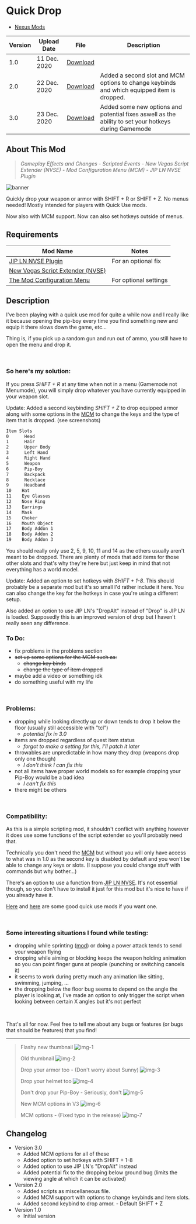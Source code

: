 # Quick Drop

- [Nexus Mods](https://www.nexusmods.com/newvegas/mods/70597)

| Version | Upload Date  | File                                                                                                                                            | Description                                                                                          |
| ------- | ------------ | ----------------------------------------------------------------------------------------------------------------------------------------------- | ---------------------------------------------------------------------------------------------------- |
| 1.0     | 11 Dec. 2020 | [Download](https://github.com/Starlight-Skull/game-mods/raw/refs/heads/main/Fallout%20New%20Vegas/Quick%20Drop/Archive/Quick%20Drop%20v1.0.zip) |                                                                                                      |
| 2.0     | 22 Dec. 2020 | [Download](https://github.com/Starlight-Skull/game-mods/raw/refs/heads/main/Fallout%20New%20Vegas/Quick%20Drop/Archive/Quick%20Drop%20v2.0.zip) | Added a second slot and MCM options to change keybinds and which equipped item is dropped.           |
| 3.0     | 23 Dec. 2020 | [Download](https://github.com/Starlight-Skull/game-mods/raw/refs/heads/main/Fallout%20New%20Vegas/Quick%20Drop/Archive/Quick%20Drop%20v3.0.zip) | Added some new options and potential fixes aswell as the ability to set your hotkeys during Gamemode |

## About This Mod

> *Gameplay Effects and Changes - Scripted Events - New Vegas Script Extender (NVSE) - Mod Configuration Menu (MCM) - JIP LN NVSE Plugin*

![banner](./Images/banner.webp)

Quickly drop your weapon or armor with SHIFT + R or SHIFT + Z. No menus needed!
Mostly intended for players with Quick Use mods.

Now also with MCM support.
Now can also set hotkeys outside of menus.

## Requirements

| Mod Name                                                                          | Notes                 |
| --------------------------------------------------------------------------------- | --------------------- |
| [JIP LN NVSE Plugin](https://www.nexusmods.com/newvegas/mods/58277)               | For an optional fix   |
| [New Vegas Script Extender (NVSE)](https://www.nexusmods.com/newvegas/mods/67883) |                       |
| [The Mod Configuration Menu](https://www.nexusmods.com/newvegas/mods/42507)       | For optional settings |

## Description

I've been playing with a quick use mod for quite a while now and I really like it because opening the pip-boy every time you find something new and equip it there slows down the game, etc...

Thing is, if you pick up a random gun and run out of ammo, you still have to open the menu and drop it.

<br/>

### So here's my solution:

If you press  *SHIFT + R*  at any time when not in a menu (Gamemode not Menumode), you will simply drop whatever you have currently equipped in your weapon slot.

Update: Added a second keybinding *SHIFT + Z* to drop equipped armor along with some options in the [MCM](https://www.nexusmods.com/newvegas/mods/42507) to change the keys and the type of item that is dropped. (see screenshots)

```txt
Item Slots
0      Head
1      Hair
2      Upper Body
3      Left Hand
4      Right Hand
5      Weapon
6      Pip-Boy
7      Backpack
8      Necklace
9      Headband
10    Hat
11    Eye Glasses
12    Nose Ring
13    Earrings
14    Mask
15    Choker
16    Mouth Object
17    Body Addon 1
18    Body Addon 2
19    Body Addon 3
```

You should really only use 2, 5, 9, 10, 11 and 14 as the others usually aren't meant to be dropped. There are plenty of mods that add items for those other slots and that's why they're here but just keep in mind that not everything has a world model.

Update: Added an option to set hotkeys with *SHIFT + 1-8*. This should probably be a separate mod but it's so small I'd rather include it here.
You can also change the key for the hotkeys in case you're using a different setup.

Also added an option to use JIP LN's "DropAlt" instead of "Drop" is JIP LN is loaded. Supposedly this is an improved version of drop but I haven't really seen any difference.

### To Do:

- fix problems in the problems section
- ~~set up some options for the MCM such as:~~
  - ~~change key binds~~
  - ~~change the type of item dropped~~
- maybe add a video or something idk
- do something useful with my life

<br/>

### Problems:

- dropping while looking directly up or down tends to drop it below the floor (usually still accessible with "tcl")
  - *potential fix in 3.0*
- items are dropped regardless of quest item status
  - *forgot to make a setting for this, I'll patch it later*
- throwables are unpredictable in how many they drop (weapons drop only one though)
  - *I don't think I can fix this*
- not all items have proper world models so for example dropping your Pip-Boy would be a bad idea
  - *I can't fix this*
- there might be others

<br/>

### Compatibility:

As this is a simple scripting mod, it shouldn't conflict with anything however it does use some functions of the script extender so you'll probably need that.

Technically you don't need the [MCM](https://www.nexusmods.com/newvegas/mods/42507) but without you will only have access to what was in 1.0 as the second key is disabled by default and you won't be able to change any keys or slots. (I suppose you could change stuff with commands but why bother...)

There's an option to use a function from [JIP LN NVSE](https://www.nexusmods.com/newvegas/mods/58277). It's not essential though, so you don't have to install it just for this mod but it's nice to have if you already have it.

[Here](https://www.nexusmods.com/newvegas/mods/66347) and [here](https://www.nexusmods.com/newvegas/mods/66486) are some good quick use mods if you want one.

<br/>

### Some interesting situations I found while testing:

- dropping while sprinting ([mod](https://www.nexusmods.com/newvegas/mods/66666)) or doing a power attack tends to send your weapon flying
- dropping while aiming or blocking keeps the weapon holding animation so you can point finger guns at people (punching or switching cancels it)
- it seems to work during pretty much any animation like sitting, swimming, jumping, ...
- the dropping below the floor bug seems to depend on the angle the player is looking at, I've made an option to only trigger the script when looking between certain X angles but it's not perfect

<br/>

That's all for now. Feel free to tell me about any bugs or features (or bugs that should be features) that you find!

---

> Flashy new thumbnail ![img-1](./Images/img-1.webp)
>
> Old thumbnail ![img-2](./Images/img-2.webp)
>
> Drop your armor too - (Don't worry about Sunny) ![img-3](./Images/img-3.webp)
>
> Drop your helmet too ![img-4](./Images/img-4.webp)
>
> Don't drop your Pip-Boy - Seriously, don't ![img-5](./Images/img-5.webp)
>
> New MCM options in V3 ![img-6](./Images/img-6.webp)
>
> MCM options - (Fixed typo in the release) ![img-7](./Images/img-7.webp)

## Changelog

- Version 3.0
  - Added MCM options for all of these
  - Added option to set hotkeys with SHIFT + 1-8
  - Added option to use JIP LN's "DropAlt" instead
  - Added potential fix to the dropping below ground bug (limits the viewing angle at which it can be activated)
- Version 2.0
  - Added scripts as miscellaneous file.
  - Added MCM support with options to change keybinds and item slots.
  - Added second keybind to drop armor. - Default SHIFT + Z
- Version 1.0
  - Initial version
